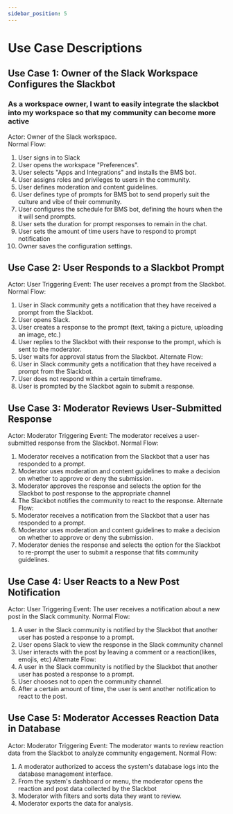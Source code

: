 ```yaml
---
sidebar_position: 5
---
```


# Use Case Descriptions

## Use Case 1: Owner of the Slack Workspace Configures the Slackbot
### As a workspace owner, I want to easily integrate the slackbot into my workspace so that my community can become more active
Actor: Owner of the Slack workspace.  
Normal Flow:  
1. User signs in to Slack
2. User opens the workspace "Preferences".
3. User selects "Apps and Integrations" and installs the BMS bot.
4. User assigns roles and privileges to users in the community.
5. User defines moderation and content guidelines.
6. User defines type of prompts for BMS bot to send properly suit the culture and vibe of their community.
7. User configures the schedule for BMS bot, defining the hours when the it will send prompts.
8. User sets the duration for prompt responses to remain in the chat.
9. User sets the amount of time users have to respond to prompt notification
10. Owner saves the configuration settings.

## Use Case 2: User Responds to a Slackbot Prompt
Actor: User
Triggering Event: The user receives a prompt from the Slackbot.
Normal Flow:
1.  User in Slack community gets a notification that they have received a prompt from  the Slackbot.
2. User opens Slack.
3. User creates a response to the prompt (text, taking a picture, uploading an image, etc.)
4. User replies to the Slackbot with their response to the prompt, which is sent to the moderator.
5. User waits for approval status from the Slackbot.
Alternate Flow:
1.  User in Slack community gets a notification that they have received a prompt from  the Slackbot.
2. User does not respond within a certain timeframe. 
3. User is prompted by the Slackbot again to submit a response.

## Use Case 3: Moderator Reviews User-Submitted Response
Actor: Moderator
Triggering Event: The moderator receives a user-submitted response from the Slackbot.
Normal Flow:
1. Moderator receives a notification from the Slackbot that a user has responded to a prompt. 
2. Moderator uses moderation and content guidelines to make a decision on whether to approve or deny the submission.
3. Moderator approves the response and selects the option for the Slackbot to post response to the appropriate channel
4. The Slackbot notifies the community to react to the response.
Alternate Flow:
1. Moderator receives a notification from the Slackbot that a user has responded to a prompt. 
2. Moderator uses moderation and content guidelines to make a decision on whether to approve or deny the submission.
3. Moderator denies the response and selects the option for the Slackbot to re-prompt the user to submit a response that fits community guidelines.

## Use Case 4: User Reacts to a New Post Notification
Actor: User
Triggering Event: The user receives a notification about a new post in the Slack community.
Normal Flow:
1. A user in the Slack community is notified  by the Slackbot that another user has posted a response to a prompt.
2. User opens  Slack to view the response in the Slack community channel
3. User interacts with the post by leaving a comment or a reaction(likes, emojis, etc)
Alternate Flow:
1. A user in the Slack community is notified  by the Slackbot that another user has posted a response to a prompt.
2. User chooses not to open the community channel.
3. After a certain amount of time, the user is sent another notification to react to the post.

## Use Case 5: Moderator Accesses Reaction Data in Database
Actor: Moderator
Triggering Event: The moderator wants to review reaction data from the Slackbot to analyze community engagement.
Normal Flow:
1. A moderator authorized to access the system's database logs into the database management interface.
2. From the system's dashboard or menu, the moderator opens the reaction and post data collected by the Slackbot
3. Moderator with filters and sorts data they want to review.
4. Moderator exports the data for analysis.